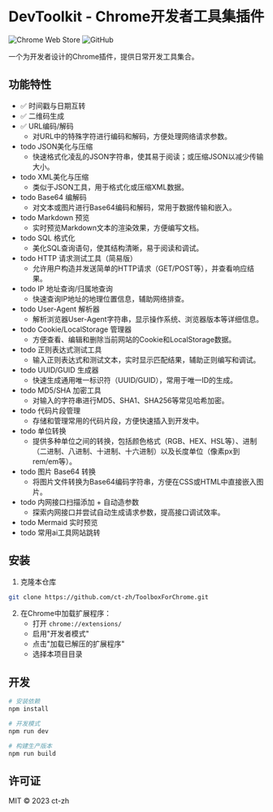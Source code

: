 # DevToolkit - Chrome开发者工具集插件

![Chrome Web Store](https://img.shields.io/chrome-web-store/v/your-extension-id-here) 
![GitHub](https://img.shields.io/github/license/ct-zh/ToolboxForChrome)

一个为开发者设计的Chrome插件，提供日常开发工具集合。

## 功能特性
- ✅ 时间戳与日期互转
- ✅ 二维码生成
- ✅ URL编码/解码
  - 对URL中的特殊字符进行编码和解码，方便处理网络请求参数。
- todo JSON美化与压缩
  - 快速格式化凌乱的JSON字符串，使其易于阅读；或压缩JSON以减少传输大小。
- todo XML美化与压缩
  - 类似于JSON工具，用于格式化或压缩XML数据。
- todo Base64 编解码
  - 对文本或图片进行Base64编码和解码，常用于数据传输和嵌入。
- todo Markdown 预览
  - 实时预览Markdown文本的渲染效果，方便编写文档。
- todo SQL 格式化
  - 美化SQL查询语句，使其结构清晰，易于阅读和调试。
- todo HTTP 请求测试工具（简易版）
  - 允许用户构造并发送简单的HTTP请求（GET/POST等），并查看响应结果。
- todo IP 地址查询/归属地查询
  - 快速查询IP地址的地理位置信息，辅助网络排查。
- todo User-Agent 解析器
  - 解析浏览器User-Agent字符串，显示操作系统、浏览器版本等详细信息。
- todo Cookie/LocalStorage 管理器
  - 方便查看、编辑和删除当前网站的Cookie和LocalStorage数据。
- todo 正则表达式测试工具
  - 输入正则表达式和测试文本，实时显示匹配结果，辅助正则编写和调试。
- todo UUID/GUID 生成器
  - 快速生成通用唯一标识符（UUID/GUID），常用于唯一ID的生成。
- todo MD5/SHA 加密工具
  - 对输入的字符串进行MD5、SHA1、SHA256等常见哈希加密。
- todo 代码片段管理
  - 存储和管理常用的代码片段，方便快速插入到开发中。
- todo 单位转换
  - 提供多种单位之间的转换，包括颜色格式（RGB、HEX、HSL等）、进制（二进制、八进制、十进制、十六进制）以及长度单位（像素px到rem/em等）。
- todo 图片 Base64 转换
  - 将图片文件转换为Base64编码字符串，方便在CSS或HTML中直接嵌入图片。
- todo 内网接口扫描添加 + 自动造参数
  - 探索内网接口并尝试自动生成请求参数，提高接口调试效率。
- todo Mermaid 实时预览
- todo 常用ai工具网站跳转

## 安装
1. 克隆本仓库
```bash
git clone https://github.com/ct-zh/ToolboxForChrome.git
```
2. 在Chrome中加载扩展程序：
   - 打开 `chrome://extensions/`
   - 启用"开发者模式"
   - 点击"加载已解压的扩展程序"
   - 选择本项目目录

## 开发
```bash
# 安装依赖
npm install

# 开发模式
npm run dev

# 构建生产版本
npm run build
```

## 许可证
MIT © 2023 ct-zh
